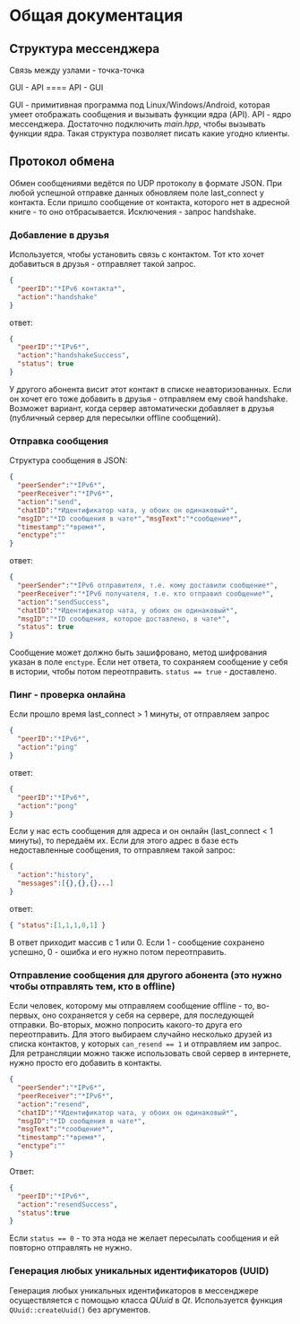 # Общая документация

## Структура мессенджера

Связь между узлами - точка-точка

GUI - API ==== API - GUI

GUI - примитивная программа под Linux/Windows/Android, которая умеет отображать сообщения и вызывать функции ядра (API). 
API - ядро мессенджера. Достаточно подключить *main.hpp*, чтобы вызывать функции ядра. Такая структура позволяет писать какие угодно клиенты.

## Протокол обмена

Обмен сообщениями ведётся по UDP протоколу в формате JSON.
При любой успешной отправке данных обновляем поле last_connect у контакта.
Если пришло сообщение от контакта, которого нет в адресной книге - то оно отбрасывается.
Исключения - запрос handshake.

### Добавление в друзья

Используется, чтобы установить связь с контактом. Тот кто хочет добавиться в друзья - отправляет такой запрос.

```json
{ 
  "peerID":"*IPv6 контакта*",
  "action":"handshake" 
}
```

ответ:

```json
{   
  "peerID":"*IPv6*",
  "action":"handshakeSuccess",
  "status": true 
}
```

У другого абонента висит этот контакт в списке неавторизованных. Если он хочет его тоже добавить в друзья - отправляем ему свой handshake. Возможет вариант, когда сервер автоматически добавляет в друзья (публичный сервер для пересылки offline сообщений).

### Отправка сообщения

Структура сообщения в JSON:

```json
{ 
  "peerSender":"*IPv6*",
  "peerReceiver":"*IPv6*",
  "action":"send",
  "chatID":"*Идентификатор чата, у обоих он одинаковый*",
  "msgID":"*ID сообщения в чате*","msgText":"*сообщение*",
  "timestamp":"*время*", 
  "enctype":"" 
}
```

ответ:

```json
{   
  "peerSender":"*IPv6 отправителя, т.е. кому доставили сообщение*",
  "peerReceiver":"*IPv6 получателя, т.е. кто отправил сообщение*",
  "action":"sendSuccess",
  "chatID":"*Идентификатор чата, у обоих он одинаковый*",
  "msgID":"*ID сообщения, которое доставлено, в чате*",
  "status": true
}
```

Сообщение может должно быть зашифровано, метод шифрования указан в поле `enctype`.
Если нет ответа, то сохраняем сообщение у себя в истории, чтобы потом переотправить.
`status == true` - доставлено.

### Пинг - проверка онлайна

Если прошло время last_connect > 1 минуты, от отправляем запрос

```json
{ 
  "peerID":"*IPv6*",
  "action":"ping" 
}
```

ответ:

```json
{ 
  "peerID":"*IPv6*",
  "action":"pong" 
}
```

Если у нас есть сообщения для адреса и он онлайн (last_connect < 1 минуты), то передаём их.
Если для этого адрес в базе есть недоставленные сообщения, то отправляем такой запрос:

```json
{ 
  "action":"history",
  "messages":[{},{},{}...] 
}
```

ответ:

```json
{ "status":[1,1,1,0,1] }
```

В ответ приходит массив с 1 или 0. Если 1 - сообщение сохранено успешно, 0 - ошибка и его нужно потом переотправить.

### Отправление сообщения для другого абонента (это нужно чтобы отправлять тем, кто в offline)

Если человек, которому мы отправляем сообщение offline - то, во-первых, оно сохраняется у себя на сервере, для последующей отправки.
Во-вторых, можно попросить какого-то друга его переотправить. Для этого выбираем случайно несколько друзей из списка контактов, у которых `can_resend == 1` и отправляем им запрос.
Для ретрансляции можно также использовать свой сервер в интернете, нужно просто его добавить в контакты.

```json
{ 
  "peerSender":"*IPv6*",
  "peerReceiver":"*IPv6*",
  "action":"resend",
  "chatID":"*Идентификатор чата, у обоих он одинаковый*",
  "msgID":"*ID сообщения в чате*",
  "msgText":"*сообщение*",
  "timestamp":"*время*",
  "enctype":"" 
}
```

Ответ:

```json
{ 
  "peerID":"*IPv6*",
  "action":"resendSuccess",
  "status":true 
}
```

Если `status == 0` - то эта нода не желает пересылать сообщения и ей повторно отправлять не нужно.

### Генерация любых уникальных идентификаторов (UUID)
Генерация любых уникальных идентификаторов в мессенджере осуществляется с помощью класса *QUuid* в *Qt*. Используется функция `QUuid::createUuid()` без аргументов.
